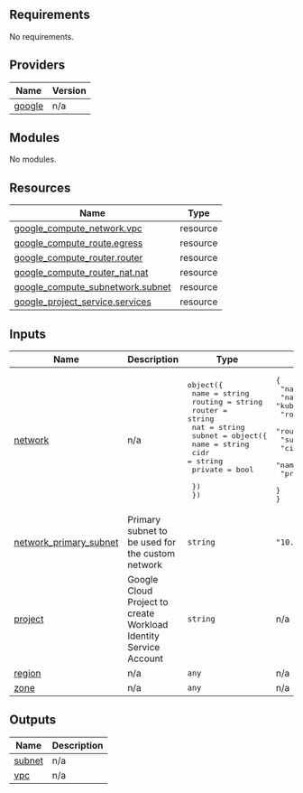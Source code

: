 <!-- BEGIN_TF_DOCS -->
## Requirements

No requirements.

## Providers

| Name | Version |
|------|---------|
| <a name="provider_google"></a> [google](#provider\_google) | n/a |

## Modules

No modules.

## Resources

| Name | Type |
|------|------|
| [google_compute_network.vpc](https://registry.terraform.io/providers/hashicorp/google/latest/docs/resources/compute_network) | resource |
| [google_compute_route.egress](https://registry.terraform.io/providers/hashicorp/google/latest/docs/resources/compute_route) | resource |
| [google_compute_router.router](https://registry.terraform.io/providers/hashicorp/google/latest/docs/resources/compute_router) | resource |
| [google_compute_router_nat.nat](https://registry.terraform.io/providers/hashicorp/google/latest/docs/resources/compute_router_nat) | resource |
| [google_compute_subnetwork.subnet](https://registry.terraform.io/providers/hashicorp/google/latest/docs/resources/compute_subnetwork) | resource |
| [google_project_service.services](https://registry.terraform.io/providers/hashicorp/google/latest/docs/resources/project_service) | resource |

## Inputs

| Name | Description | Type | Default | Required |
|------|-------------|------|---------|:--------:|
| <a name="input_network"></a> [network](#input\_network) | n/a | <pre>object({<br>        name    = string<br>        routing = string<br>        router  = string<br>        nat     = string<br>        subnet  = object({<br>            name    = string<br>            cidr    = string<br>            private = bool<br><br>        })<br>    })</pre> | <pre>{<br>  "name": "kubernetes-cluster",<br>  "nat": "kubernetes-cluster-nat",<br>  "router": "kubernetes-cluster-router",<br>  "routing": "GLOBAL",<br>  "subnet": {<br>    "cidr": "10.10.0.0/16",<br>    "name": "kubernetes-cluster-subnet",<br>    "private": true<br>  }<br>}</pre> | no |
| <a name="input_network_primary_subnet"></a> [network\_primary\_subnet](#input\_network\_primary\_subnet) | Primary subnet to be used for the custom network | `string` | `"10.128.0.0/16"` | no |
| <a name="input_project"></a> [project](#input\_project) | Google Cloud Project to create Workload Identity Service Account | `string` | n/a | yes |
| <a name="input_region"></a> [region](#input\_region) | n/a | `any` | n/a | yes |
| <a name="input_zone"></a> [zone](#input\_zone) | n/a | `any` | n/a | yes |

## Outputs

| Name | Description |
|------|-------------|
| <a name="output_subnet"></a> [subnet](#output\_subnet) | n/a |
| <a name="output_vpc"></a> [vpc](#output\_vpc) | n/a |
<!-- END_TF_DOCS -->